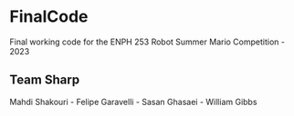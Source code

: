 # FinalCode
Final working code for the ENPH 253 Robot Summer Mario Competition - 2023
## Team Sharp
Mahdi Shakouri - Felipe Garavelli - Sasan Ghasaei - William Gibbs



